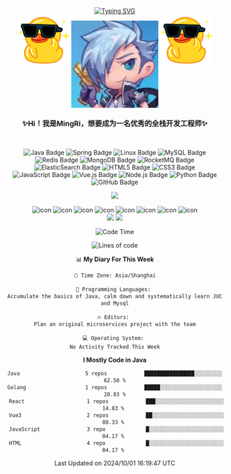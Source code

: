 <div align="center">

  <!-- dynamic typing effect 动态打字效果 -->
  <div align="center">
    <a href="https://blazemaple.cn/">
      <img src="https://readme-typing-svg.demolab.com?font=Fira+Code&pause=1000&width=435&lines=System.out.println(%22Hello%2C%20World%22);未Run的小菠萝很想去深圳！&center=true&size=20" alt="Typing SVG" />
    </a>
  </div>
<div align="center" >
<!-- 头像 -->
<div align="center">
<img width="120" src="https://github.com/1321928757/static-resources/blob/main/cxyduck.gif?raw=true" />
<img  src="https://github.com/mingri31164/mingri31164/blob/main/%E5%A4%A9%E5%A4%A9%E9%85%B7%E8%B7%91.png" align="center" height="200" width="200" />
<img width="120" src="https://github.com/1321928757/static-resources/blob/main/cxyduck.gif?raw=true" />
</div>  

<!-- 个人介绍 -->
### <div align="center">✨Hi！我是MingRi，想要成为一名优秀的全栈开发工程师✨</div>  

<br>

<!--  skill badge 技能徽章 -->
![Java Badge](https://img.shields.io/badge/Java-007396?logo=java&logoColor=fff&style=flat)
![Spring Badge](https://img.shields.io/badge/Spring-6DB33F?logo=spring&logoColor=fff&style=flat)
![Linux Badge](https://img.shields.io/badge/Linux-FCC624?logo=linux&logoColor=000&style=flat)
![MySQL Badge](https://img.shields.io/badge/MySQL-00758F?logo=mysql&logoColor=fff&style=flat)
![Redis Badge](https://img.shields.io/badge/Redis-DC382D?logo=redis&logoColor=fff&style=flat)
![MongoDB Badge](https://img.shields.io/badge/MongoDB-47A248?logo=mongodb&logoColor=fff&style=flat)
![RocketMQ Badge](https://img.shields.io/badge/RocketMQ-3CB371?logo=rocket&logoColor=fff&style=flat)
![ElasticSearch Badge](https://img.shields.io/badge/ElasticSearch-6DCFF6?logo=elasticsearch&logoColor=fff&style=flat)
![HTML5 Badge](https://img.shields.io/badge/HTML5-E34F26?logo=html5&logoColor=fff&style=flat)
![CSS3 Badge](https://img.shields.io/badge/CSS3-1572B6?logo=css3&logoColor=fff&style=flat)
![JavaScript Badge](https://img.shields.io/badge/JavaScript-F7DF1E?logo=javascript&logoColor=000&style=flat)
![Vue.js Badge](https://img.shields.io/badge/Vue.js-4FC08D?logo=vuedotjs&logoColor=fff&style=flat)
![Node.js Badge](https://img.shields.io/badge/Node.js-393?logo=nodedotjs&logoColor=fff&style=flat)
![Python Badge](https://img.shields.io/badge/Python-3776AB?logo=python&logoColor=fff&style=flat)
![GitHub Badge](https://img.shields.io/badge/GitHub-181717?logo=github&logoColor=fff&style=flat)

<!-- programming tool icon 编程工具图标 -->
<img src="https://skillicons.dev/icons?i=idea,pycharm,vscode,redis,rocket,rabbitmq,elasticsearch,git,mongodb,kubernetes,kafka,jenkins" /><br>

<!-- svg -->
<img src="https://techstack-generator.vercel.app/github-icon.svg" alt="icon" width="76" height="76" />
<img src="https://techstack-generator.vercel.app/nginx-icon.svg" alt="icon" width="76" height="76" />
<img src="https://techstack-generator.vercel.app/mysql-icon.svg" alt="icon" width="76" height="76" />
<img src="https://techstack-generator.vercel.app/java-icon.svg" alt="icon" width="76" height="76" />
<img src="https://techstack-generator.vercel.app/docker-icon.svg" alt="icon" width="76" height="76" />
<img src="https://techstack-generator.vercel.app/kubernetes-icon.svg" alt="icon" width="76" height="76" />
<img src="https://techstack-generator.vercel.app/js-icon.svg" alt="icon" width="76" height="76" />
<img src="https://techstack-generator.vercel.app/python-icon.svg" alt="icon" width="76" height="76" /><br>

</div>

<!-- GitHub 数据统计 -->
<img height="137px" src="https://github-readme-stats-git-masterrstaa-rickstaa.vercel.app/api?username=mingri31164&hide_title=true&hide_border=true&show_icons=true&include_all_commits=true&line_height=21text_color=000&icon_color=000" />
<img height="137px" src="https://github-readme-stats-git-masterrstaa-rickstaa.vercel.app/api/top-langs/?username=mingri31164&hide_title=true&hide_border=true&layout=compact&langs_count=6&text_color=000" /><br>

<!--START_SECTION:waka-->
![Code Time](http://img.shields.io/badge/Code%20Time-87%20hrs%2030%20mins-blue)

![Lines of code](https://img.shields.io/badge/From%20Hello%20World%20I%27ve%20Written-952.9%20thousand%20lines%20of%20code-blue)

📊 **My Diary For This Week** 

```text
🕑︎ Time Zone: Asia/Shanghai

💬 Programming Languages: 
Accumulate the basics of Java, calm down and systematically learn JUC and Mysql

🔥 Editors: 
Plan an original microservices project with the team

💻 Operating System: 
No Activity Tracked This Week
```

**I Mostly Code in Java** 

```text
Java                     5 repos            ████████████████░░░░░░░░░   62.50 %
Golang                   1 repos            █████░░░░░░░░░░░░░░░░░░░░   20.83 %
 React                    1 repos            ███░░░░░░░░░░░░░░░░░░░░░░   14.83 % 
 Vue3                     2 repos            ██░░░░░░░░░░░░░░░░░░░░░░░   08.33 % 
 JavaScript               3 repo             █░░░░░░░░░░░░░░░░░░░░░░░░   04.17 % 
 HTML                     4 repo             █░░░░░░░░░░░░░░░░░░░░░░░░   04.17 % 
```




 Last Updated on 2024/10/01 16:19:47 UTC
<!--END_SECTION:waka-->


<!--![React Badge](https://img.shields.io/badge/React-61DAFB?logo=react&logoColor=000&style=flat)
![TypeScript Badge](https://img.shields.io/badge/TypeScript-3178C6?logo=typescript&logoColor=fff&style=flat)
![jQuery Badge](https://img.shields.io/badge/jQuery-0769AD?logo=jquery&logoColor=fff&style=flat)-->
